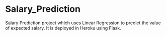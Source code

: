 # Salary_Prediction
Salary Prediction project which uses Linear Regression to predict the value of expected salary. It is deployed in Heroku using Flask.
